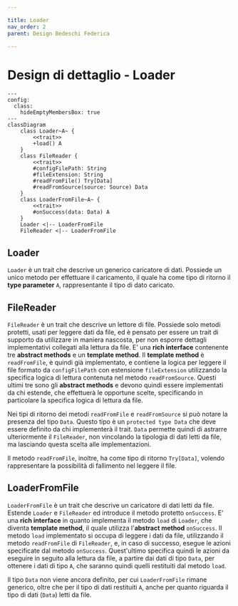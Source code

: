 ```yaml
---

title: Loader
nav_order: 2
parent: Design Bedeschi Federica

---
```


# Design di dettaglio - Loader

```mermaid
---
config:
  class:
    hideEmptyMembersBox: true
---
classDiagram
    class Loader~A~ {
        <<trait>>
        +load() A
    }
    class FileReader {
        <<trait>>
        #configFilePath: String
        #fileExtension: String
        #readFromFile() Try[Data]
        #readFromSource(source: Source) Data
    }
    class LoaderFromFile~A~ {
        <<trait>>
        #onSuccess(data: Data) A
    }
    Loader <|-- LoaderFromFile
    FileReader <|-- LoaderFromFile
```

## Loader

`Loader` è un trait che descrive un generico caricatore di dati. Possiede un unico metodo per effettuare il caricamento,
il quale ha come tipo di ritorno il **type parameter** `A`, rappresentante il tipo di dato caricato.

## FileReader

`FileReader` è un trait che descrive un lettore di file. Possiede solo metodi protetti, usati per leggere dati da file,
ed è pensato per essere un trait di supporto da utilizzare in maniera nascosta, per non esporre dettagli implementativi
collegati alla lettura da file. E' una **rich interface** contenente tre **abstract methods** e un **template method**.
Il **template method** è `readFromFile`, è quindi già implementato, e contiene la logica per leggere il file formato da
`configFilePath` con estensione `fileExtension` utilizzando la specifica logica di lettura contenuta nel metodo
`readFromSource`. Questi ultimi tre sono gli **abstract methods** e devono quindi essere implementati da chi estende,
che effettuerà le opportune scelte, specificando in particolare la specifica logica di lettura da file.

Nei tipi di ritorno dei metodi `readFromFile` e `readFromSource` si può notare la presenza del tipo `Data`. Questo tipo
è un `protected type Data` che deve essere definito da chi implementerà il trait. `Data` permette quindi di astrarre
ulteriormente il `FileReader`, non vincolando la tipologia di dati letti da file, ma lasciando questa scelta alle
implementazioni.

Il metodo `readFromFile`, inoltre, ha come tipo di ritorno `Try[Data]`, volendo rappresentare la possibilità di
fallimento nel leggere il file.

## LoaderFromFile

`LoaderFromFile` è un trait che descrive un caricatore di dati letti da file. Estende `Loader` e `FileReader` ed
introduce il metodo protetto `onSuccess`. E' una **rich interface** in quanto implementa il metodo `load` di
`Loader`, che diventa **template method**, il quale utilizza l'**abstract method** `onSuccess`. Il metodo `load`
implementato si occupa di leggere i dati da file, utilizzando il metodo `readFromFile` di `FileReader`, e, in caso di
successo, esegue le azioni specificate dal metodo `onSuccess`. Quest'ultimo specifica quindi le azioni da eseguire in
seguito alla lettura da file, a partire dai dati di tipo `Data`, per ottenere i dati di tipo `A`, che saranno quindi
quelli restituiti dal metodo `load`.

Il tipo `Data` non viene ancora definito, per cui `LoaderFromFile` rimane generico, oltre che per il tipo di dati
restituiti `A`, anche per quanto riguarda il tipo di dati (`Data`) letti da file.